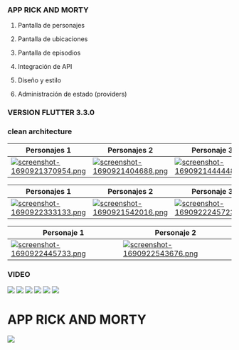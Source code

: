 ### APP RICK AND MORTY

1. Pantalla de personajes

2. Pantalla de ubicaciones 

3. Pantalla de episodios 

4. Integración de API

5. Diseño y estilo 

6. Administración de estado (providers)


### VERSION FLUTTER 3.3.0
### clean architecture
                    
Personajes 1  | Personajes 2 | Personaje 3 | personaje 4
------------- | -------------| -----------| ------------
[![screenshot-1690921370954.png](https://i.postimg.cc/3RgfGvFY/screenshot-1690921370954.png)](https://postimg.cc/S2xGFjPv)  | [![screenshot-1690921404688.png](https://i.postimg.cc/Vvk9Nr77/screenshot-1690921404688.png)](https://postimg.cc/FdwkWRXc) |  [![screenshot-1690921444448.png](https://i.postimg.cc/C55D0y1X/screenshot-1690921444448.png)](https://postimg.cc/64sTVmCf) | [![screenshot-1690921491280.png](https://i.postimg.cc/V6GrD7RR/screenshot-1690921491280.png)](https://postimg.cc/wyNjBQny)


Personajes 1  | Personajes 2 | Personaje 3 | personaje 4
------------- | -------------| -----------| ------------
[![screenshot-1690922333133.png](https://i.postimg.cc/WpyJB1Rw/screenshot-1690922333133.png)](https://postimg.cc/MXyTRxpn) |[![screenshot-1690921542016.png](https://i.postimg.cc/Pf0zHxWM/screenshot-1690921542016.png)](https://postimg.cc/V5BbBzHS)  | [![screenshot-1690922245723.png](https://i.postimg.cc/CM7ckDqL/screenshot-1690922245723.png)](https://postimg.cc/3WyjHk1P) | [![screenshot-1690922389837.png](https://i.postimg.cc/xddmrJdg/screenshot-1690922389837.png)](https://postimg.cc/pmgrzdzn)

Personaje 1 | Personaje 2
------------|------------
[![screenshot-1690922445733.png](https://i.postimg.cc/8zMKFYdx/screenshot-1690922445733.png)](https://postimg.cc/pmVY4q6B) |[![screenshot-1690922543676.png](https://i.postimg.cc/pr7vdSQp/screenshot-1690922543676.png)](https://postimg.cc/dZ8pH4xY)


### VIDEO 
![](https://img.shigelds.io/github/stars/pandao/editor.md.svg) ![](https://img.shields.io/github/forks/pandao/editor.md.svg) ![](https://img.shields.io/github/tag/pandao/editor.md.svg) ![](https://img.shields.io/github/release/pandao/editor.md.svg) ![](https://img.shields.io/github/issues/pandao/editor.md.svg) ![](https://img.shields.io/bower/v/editor.md.svg)




APP RICK AND MORTY 
=============

![](https://i.postimg.cc/6pzf9yxp/Microsoft-Teams-image-4.gif)
